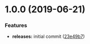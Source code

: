 <a name="1.0.0"></a>
# 1.0.0 (2019-06-21)


### Features

* **releases:** initial commit ([23e49b7](https://github.com/hypeJunction/Elgg3-hypePostAdmin/commit/23e49b7))




